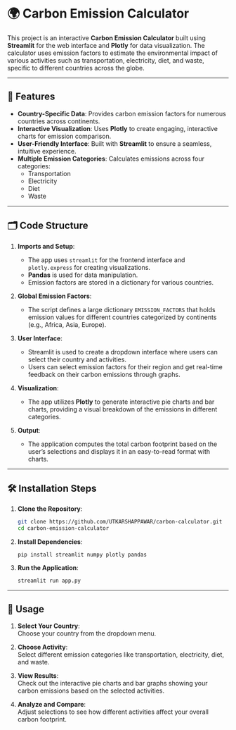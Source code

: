 # 🌍 Carbon Emission Calculator

This project is an interactive **Carbon Emission Calculator** built using **Streamlit** for the web interface and **Plotly** for data visualization. The calculator uses emission factors to estimate the environmental impact of various activities such as transportation, electricity, diet, and waste, specific to different countries across the globe.

---

## 🚀 Features

- **Country-Specific Data**: Provides carbon emission factors for numerous countries across continents.
- **Interactive Visualization**: Uses **Plotly** to create engaging, interactive charts for emission comparison.
- **User-Friendly Interface**: Built with **Streamlit** to ensure a seamless, intuitive experience.
- **Multiple Emission Categories**: Calculates emissions across four categories:
  - Transportation
  - Electricity
  - Diet
  - Waste

---

## 🗂️ Code Structure

1. **Imports and Setup**:
   - The app uses `streamlit` for the frontend interface and `plotly.express` for creating visualizations.
   - **Pandas** is used for data manipulation.
   - Emission factors are stored in a dictionary for various countries.

2. **Global Emission Factors**:
   - The script defines a large dictionary `EMISSION_FACTORS` that holds emission values for different countries categorized by continents (e.g., Africa, Asia, Europe).

3. **User Interface**:
   - Streamlit is used to create a dropdown interface where users can select their country and activities.
   - Users can select emission factors for their region and get real-time feedback on their carbon emissions through graphs.

4. **Visualization**:
   - The app utilizes **Plotly** to generate interactive pie charts and bar charts, providing a visual breakdown of the emissions in different categories.

5. **Output**:
   - The application computes the total carbon footprint based on the user’s selections and displays it in an easy-to-read format with charts.
  
---

## 🛠️ Installation Steps

1. **Clone the Repository**:
   ```bash
   git clone https://github.com/UTKARSHAPPAWAR/carbon-calculator.git
   cd carbon-emission-calculator
   ```
2. **Install Dependencies**:
   ```
   pip install streamlit numpy plotly pandas 
   ```
3. **Run the Application**:
   ```
   streamlit run app.py
   ```

---
## 🎨 Usage

1. **Select Your Country**:  
   Choose your country from the dropdown menu.

2. **Choose Activity**:  
   Select different emission categories like transportation, electricity, diet, and waste.

3. **View Results**:  
   Check out the interactive pie charts and bar graphs showing your carbon emissions based on the selected activities.

4. **Analyze and Compare**:  
   Adjust selections to see how different activities affect your overall carbon footprint.
